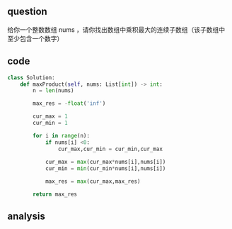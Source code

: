## question

给你一个整数数组 nums ，请你找出数组中乘积最大的连续子数组（该子数组中至少包含一个数字）
## code
```python
class Solution:
    def maxProduct(self, nums: List[int]) -> int:
        n = len(nums)

        max_res = -float('inf')

        cur_max = 1
        cur_min = 1

        for i in range(n):
            if nums[i] <0:
                cur_max,cur_min = cur_min,cur_max
            
            cur_max = max(cur_max*nums[i],nums[i])
            cur_min = min(cur_min*nums[i],nums[i])

            max_res = max(cur_max,max_res)

        return max_res
```
## analysis
